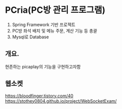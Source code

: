 # PCria(PC방 관리 프로그램)
1. Spring Framework 기반 프로젝트
2. PC방 좌석 배치 및 메뉴 주문, 계산 기능 등 총괄
3. Mysql로 Database 

## 개요. 
현존하는 picaplay의 기능을 구현하고자함

## 웹소켓
https://bloodfinger.tistory.com/40 <br>
https://stothey0804.github.io/project/WebSocketExam/
